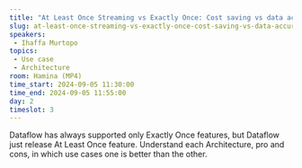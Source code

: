 ```yaml
---
title: "At Least Once Streaming vs Exactly Once: Cost saving vs data accuracy"
slug: at-least-once-streaming-vs-exactly-once-cost-saving-vs-data-accuracy
speakers:
 - Ihaffa Murtopo
topics:
 - Use case
 - Architecture
room: Hamina (MP4)
time_start: 2024-09-05 11:30:00
time_end: 2024-09-05 11:55:00
day: 2
timeslot: 3
---
```


Dataflow has always supported only Exactly Once features, but Dataflow just release At Least Once feature. Understand each Architecture, pro and cons, in which use cases one is better than the other.